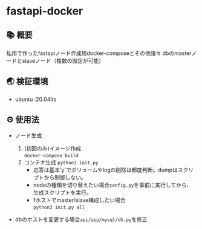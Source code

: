 # fastapi-docker

## 📚 概要
私用で作ったfastapiノード作成用docker-composeとその他諸々
dbのmasterノードとslaveノード（複数の設定が可能）

## 🌏 検証環境
- ubuntu :20.04lts

## ⚙ 使用法
- ノード生成
    1. (初回のみ)イメージ作成  
        `docker-compose build`
    1. コンテナ生成
        `python3 init.py`  
        - 応答は基本'y'でボリュームやlogの削除は都度判断。dumpはスクリプトから制御しない。
        - nodeの種類を切り替えたい場合`config.py`を事前に実行してから、生成スクリプトを実行。
        - 1ホストでmaster/slave構成したい場合  
        `python3 init.py all`  

- dbのホストを変更する場合`api/app/mysql/db.py`を修正
